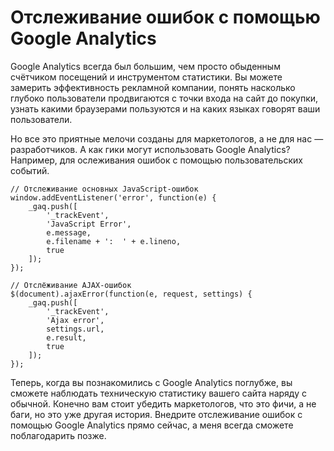 # Отслеживание ошибок с помощью Google Analytics

Google Analytics всегда был большим, чем просто обыденным счётчиком посещений и
инструментом статистики. Вы можете замерить эффективность рекламной компании,
понять насколько глубоко пользователи продвигаются с точки входа на сайт до
покупки, узнать какими браузерами пользуются и на каких языках говорят ваши
пользователи.

Но все это приятные мелочи созданы для маркетологов, а не для нас —
разработчиков. А как гики могут использовать Google Analytics? Например, для
ослеживания ошибок с помощью пользовательских событий.

    // Отслеживание основных JavaScript-ошибок
    window.addEventListener('error', function(e) {
        _gaq.push([
            '_trackEvent',
            'JavaScript Error',
            e.message,
            e.filename + ':  ' + e.lineno,
            true
        ]);
    });
    
    // Отслёживание AJAX-ошибок
    $(document).ajaxError(function(e, request, settings) {
        _gaq.push([
            '_trackEvent',
            'Ajax error',
            settings.url,
            e.result,
            true
        ]);
    });

Теперь, когда вы познакомились с Google Analytics поглубже, вы сможете наблюдать
техническую статистику вашего сайта наряду с обычной. Конечно вам стоит убедить
маркетологов, что это фичи, а не баги, но это уже другая история. Внедрите
отслеживание ошибок с помощью Google Analytics прямо сейчас, а меня всегда сможете
поблагодарить позже.
